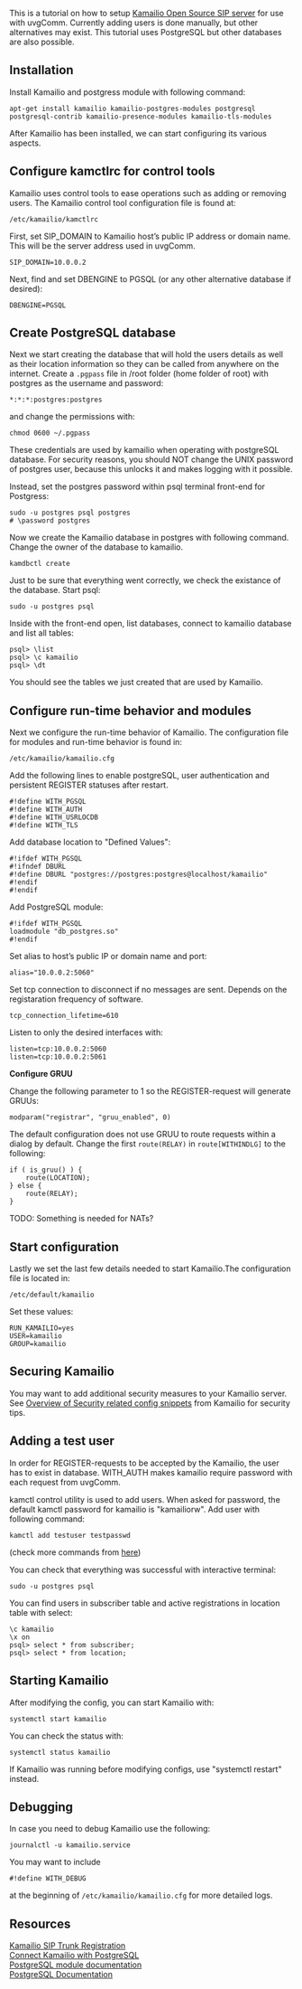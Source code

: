 This is a tutorial on how to setup [Kamailio Open Source SIP server](https://www.kamailio.org/) for use with uvgComm. Currently adding users is done manually, but other alternatives may exist. This tutorial uses PostgreSQL but other databases are also possible.

## Installation

Install Kamailio and postgress module with following command:
```
apt-get install kamailio kamailio-postgres-modules postgresql postgresql-contrib kamailio-presence-modules kamailio-tls-modules
```

After Kamailio has been installed, we can start configuring its various aspects.

## Configure kamctlrc for control tools

Kamailio uses control tools to ease operations such as adding or removing users. The Kamailio control tool configuration file is found at:
```
/etc/kamailio/kamctlrc
```

First, set SIP_DOMAIN to Kamailio host’s public IP address or domain name. This will be the server address used in uvgComm.
```
SIP_DOMAIN=10.0.0.2
```

Next, find and set DBENGINE to PGSQL (or any other alternative database if desired):
```
DBENGINE=PGSQL
```

## Create PostgreSQL database

Next we start creating the database that will hold the users details as well as their location information so they can be called from anywhere on the internet. Create a `.pgpass` file in /root folder (home folder of root) with postgres as the username and password: 
```
*:*:*:postgres:postgres
```
and change the permissions with:
```
chmod 0600 ~/.pgpass
```

These credentials are used by kamailio when operating with postgreSQL database. For security reasons, you should NOT change the UNIX password of postgres user, because this unlocks it and makes logging with it possible.

Instead, set the postgres password within psql terminal front-end for Postgress:
```
sudo -u postgres psql postgres
# \password postgres
```

Now we create the Kamailio database in postgres with following command. Change the owner of the database to kamailio.

```
kamdbctl create
```

Just to be sure that everything went correctly, we check the existance of the database. Start psql:
```
sudo -u postgres psql
```

Inside with the front-end open, list databases, connect to kamailio database and list all tables:
```
psql> \list
psql> \c kamailio
psql> \dt
```

You should see the tables we just created that are used by Kamailio.

## Configure run-time behavior and modules

Next we configure the run-time behavior of Kamailio. The configuration file for modules and run-time behavior is found in:
```
/etc/kamailio/kamailio.cfg 
```

Add the following lines to enable postgreSQL, user authentication and persistent REGISTER statuses after restart.
```
#!define WITH_PGSQL
#!define WITH_AUTH
#!define WITH_USRLOCDB
#!define WITH_TLS
```

Add database location to "Defined Values":
```
#!ifdef WITH_PGSQL
#!ifndef DBURL
#!define DBURL "postgres://postgres:postgres@localhost/kamailio"
#!endif
#!endif
```

Add PostgreSQL module:

```
#!ifdef WITH_PGSQL
loadmodule "db_postgres.so"
#!endif
```

Set alias to host’s public IP or domain name and port:
```
alias="10.0.0.2:5060"
```

Set tcp connection to disconnect if no messages are sent. Depends on the registaration frequency of software.
```
tcp_connection_lifetime=610
```

Listen to only the desired interfaces with:
```
listen=tcp:10.0.0.2:5060
listen=tcp:10.0.0.2:5061
```

**Configure GRUU**

Change the following parameter to 1 so the REGISTER-request will generate GRUUs:
```
modparam("registrar", "gruu_enabled", 0)
```

The default configuration does not use GRUU to route requests within a dialog by default. Change the first `route(RELAY)` in `route[WITHINDLG]` to the following:

```
if ( is_gruu() ) {
    route(LOCATION);
} else {
    route(RELAY);
}
```

TODO: Something is needed for NATs?

## Start configuration

Lastly we set the last few details needed to start Kamailio.The configuration file is located in:
```
/etc/default/kamailio
```

Set these values:
```
RUN_KAMAILIO=yes
USER=kamailio
GROUP=kamailio
```

## Securing Kamailio

You may want to add additional security measures to your Kamailio server. See [Overview of Security related config snippets](https://www.kamailio.org/wiki/tutorials/security/kamailio-security) from Kamailio for security tips.

## Adding a test user

In order for REGISTER-requests to be accepted by the Kamailio, the user has to exist in database. WITH_AUTH makes kamailio require password with each request from uvgComm.

kamctl control utility is used to add users. When asked for password, the default kamctl password for kamailio is "kamailiorw". Add user with following command: 
```
kamctl add testuser testpasswd
```

(check more commands from [here](https://manpages.debian.org/stretch/kamailio/kamctl.8.en.html))

You can check that everything was successful with interactive terminal:
```
sudo -u postgres psql
```
You can find users in subscriber table and active registrations in location table with select:
```
\c kamailio
\x on
psql> select * from subscriber;
psql> select * from location;
```
## Starting Kamailio

After modifying the config, you can start Kamailio with:
```
systemctl start kamailio
```

You can check the status with:
```
systemctl status kamailio
```
If Kamailio was running before modifying configs, use "systemctl restart" instead.

## Debugging

In case you need to debug Kamailio use the following:
```
journalctl -u kamailio.service
```

You may want to include 
```
#!define WITH_DEBUG
```
at the beginning of `/etc/kamailio/kamailio.cfg` for more detailed logs.

## Resources
[Kamailio SIP Trunk Registration](https://telnyx.com/resources/sip-trunk-registration-kamailio) <br>
[Connect Kamailio with PostgreSQL](https://stackoverflow.com/questions/48735686/connect-kamailio-with-postgresql) <br>
[PostgreSQL module documentation](https://www.kamailio.org/docs/modules/devel/modules/db_postgres.html) <br>
[PostgreSQL Documentation](https://www.postgresql.org/docs/current/tutorial-install.html) <br>
